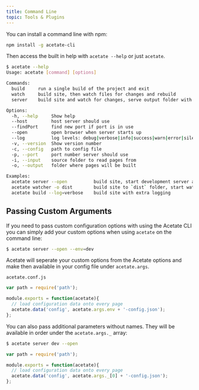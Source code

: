 ```yaml
---
title: Command Line
topic: Tools & Plugins
---
```


You can install a command line with npm:

```bash
npm install -g acetate-cli
```

Then access the built in help with `acetate --help` or just `acetate`.

```bash
$ acetate --help
Usage: acetate [command] [options]

Commands:
  build     run a single build of the project and exit
  watch     build site, then watch files for changes and rebuild
  server    build site and watch for changes, serve output folder with built-in server

Options:
  -h, --help     Show help
  --host         host server should use                                    [default: "localhost"]
  --findPort     find new port if port is in use                           [boolean]  [default: false]
  --open         open browser when server starts up                        [boolean]  [default: false]
  --log          log levels: debug|verbose|info|success|warn|error|silent  [default: "info"]
  -v, --version  Show version number
  -c, --config   path to config file                                       [default: "acetate.conf.js"]
  -p, --port     port number server should use                             [default: 8000]
  -i, --input    source folder to read pages from                          [default: "src"]
  -o, --output   folder where pages will be built                          [default: "build"]

Examples:
  acetate server --open          build site, start development server and open site
  acetate watcher -o dist        build site to `dist` folder, start watching for changes
  acetate build --log=verbose    build site with extra logging
```

## Passing Custom Arguments

If you need to pass custom configuration options with using the Acetate CLI you can simply add your custom options when using `acetate` on the command line:

```bash
$ acetate server --open --env=dev
```

Acetate will seperate your custom options from the Acetate options and make then available in your config file under `acetate.args`.

<code class="filename">acetate.conf.js</code>

```js
var path = require('path');

module.exports = function(acetate){
  // load configuration data onto every page
  acetate.data('config', acetate.args.env + '-config.json');
};
```

You can also pass additional parameters without names. They will be available in order under the `acetate.args._` array:

```bash
$ acetate server dev --open
```

```js
var path = require('path');

module.exports = function(acetate){
  // load configuration data onto every page
  acetate.data('config', acetate.args._[0] + '-config.json');
};
```
